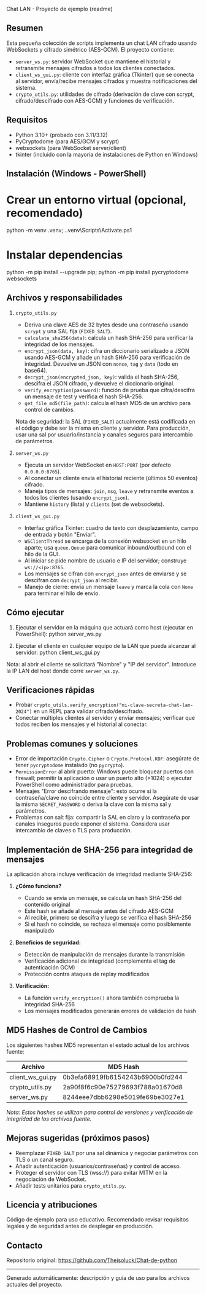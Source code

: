 Chat LAN - Proyecto de ejemplo (readme)

Resumen
-------
Esta pequeña colección de scripts implementa un chat LAN cifrado usando WebSockets y cifrado simétrico (AES-GCM). El proyecto contiene:

- `server_ws.py`: servidor WebSocket que mantiene el historial y retransmite mensajes cifrados a todos los clientes conectados.
- `client_ws_gui.py`: cliente con interfaz gráfica (Tkinter) que se conecta al servidor, envía/recibe mensajes cifrados y muestra notificaciones del sistema.
- `crypto_utils.py`: utilidades de cifrado (derivación de clave con scrypt, cifrado/descifrado con AES-GCM) y funciones de verificación.

Requisitos
----------
- Python 3.10+ (probado con 3.11/3.12)
- PyCryptodome (para AES/GCM y scrypt)
- websockets (para WebSocket server/client)
- tkinter (incluido con la mayoría de instalaciones de Python en Windows)

Instalación (Windows - PowerShell)
---------------------------------
# Crear un entorno virtual (opcional, recomendado)
python -m venv .venv; .\.venv\Scripts\Activate.ps1

# Instalar dependencias
python -m pip install --upgrade pip; python -m pip install pycryptodome websockets

Archivos y responsabilidades
----------------------------
1) `crypto_utils.py`
   - Deriva una clave AES de 32 bytes desde una contraseña usando `scrypt` y una SAL fija (`FIXED_SALT`).
   - `calculate_sha256(data)`: calcula un hash SHA-256 para verificar la integridad de los mensajes.
   - `encrypt_json(data, key)`: cifra un diccionario serializado a JSON usando AES-GCM y añade un hash SHA-256 para verificación de integridad. Devuelve un JSON con `nonce`, `tag` y `data` (todo en base64).
   - `decrypt_json(encrypted_json, key)`: valida el hash SHA-256, descifra el JSON cifrado, y devuelve el diccionario original.
   - `verify_encryption(password)`: función de prueba que cifra/descifra un mensaje de test y verifica el hash SHA-256.
   - `get_file_md5(file_path)`: calcula el hash MD5 de un archivo para control de cambios.

   Nota de seguridad: la SAL (`FIXED_SALT`) actualmente está codificada en el código y debe ser la misma en cliente y servidor. Para producción, usar una sal por usuario/instancia y canales seguros para intercambio de parámetros.

2) `server_ws.py`
   - Ejecuta un servidor WebSocket en `HOST:PORT` (por defecto `0.0.0.0:8765`).
   - Al conectar un cliente envía el historial reciente (últimos 50 eventos) cifrado.
   - Maneja tipos de mensajes: `join`, `msg`, `leave` y retransmite eventos a todos los clientes (usando `encrypt_json`).
   - Mantiene `history` (lista) y `clients` (set de websockets).

3) `client_ws_gui.py`
   - Interfaz gráfica Tkinter: cuadro de texto con desplazamiento, campo de entrada y botón "Enviar".
   - `WSClientThread` se encarga de la conexión websocket en un hilo aparte; usa `queue.Queue` para comunicar inbound/outbound con el hilo de la GUI.
   - Al iniciar se pide nombre de usuario e IP del servidor; construye `ws://<ip>:8765`.
   - Los mensajes se cifran con `encrypt_json` antes de enviarse y se descifran con `decrypt_json` al recibir.
   - Manejo de cierre: envía un mensaje `leave` y marca la cola con `None` para terminar el hilo de envío.

Cómo ejecutar
-------------
1) Ejecutar el servidor en la máquina que actuará como host (ejecutar en PowerShell):
python server_ws.py

2) Ejecutar el cliente en cualquier equipo de la LAN que pueda alcanzar al servidor:
python client_ws_gui.py

Nota: al abrir el cliente se solicitará "Nombre" y "IP del servidor". Introduce la IP LAN del host donde corre `server_ws.py`.

Verificaciones rápidas
----------------------
- Probar `crypto_utils.verify_encryption("mi-clave-secreta-chat-lan-2024")` en un REPL para validar cifrado/descifrado.
- Conectar múltiples clientes al servidor y enviar mensajes; verificar que todos reciben los mensajes y el historial al conectar.

Problemas comunes y soluciones
------------------------------
- Error de importación `Crypto.Cipher` o `Crypto.Protocol.KDF`: asegúrate de tener `pycryptodome` instalado (no `pycrypto`).
- `PermissionError` al abrir puerto: Windows puede bloquear puertos con firewall; permitir la aplicación o usar un puerto alto (>1024) o ejecutar PowerShell como administrador para pruebas.
- Mensajes "Error descifrando mensaje": esto ocurre si la contraseña/clave no coincide entre cliente y servidor. Asegúrate de usar la misma `SECRET_PASSWORD` o deriva la clave con la misma sal y parámetros.
- Problemas con salt fija: compartir la SAL en claro y la contraseña por canales inseguros puede exponer el sistema. Considera usar intercambio de claves o TLS para producción.

Implementación de SHA-256 para integridad de mensajes
----------------------------------------------------
La aplicación ahora incluye verificación de integridad mediante SHA-256:

1. **¿Cómo funciona?**
   - Cuando se envía un mensaje, se calcula un hash SHA-256 del contenido original
   - Este hash se añade al mensaje antes del cifrado AES-GCM
   - Al recibir, primero se descifra y luego se verifica el hash SHA-256
   - Si el hash no coincide, se rechaza el mensaje como posiblemente manipulado

2. **Beneficios de seguridad:**
   - Detección de manipulación de mensajes durante la transmisión
   - Verificación adicional de integridad (complementa el tag de autenticación GCM)
   - Protección contra ataques de replay modificados

3. **Verificación:**
   - La función `verify_encryption()` ahora también comprueba la integridad SHA-256
   - Los mensajes modificados generarán errores de validación de hash

MD5 Hashes de Control de Cambios
--------------------------------
Los siguientes hashes MD5 representan el estado actual de los archivos fuente:

| Archivo | MD5 Hash |
|---------|----------|
| client_ws_gui.py | 0b3efa68919fb6154243b6900b0fd244 |
| crypto_utils.py | 2a90f8f6c90e75279693f788a01670d8 |
| server_ws.py | 8244eee7dbb6298e5019fe69be3027e1 |

*Nota: Estos hashes se utilizan para control de versiones y verificación de integridad de los archivos fuente.*

Mejoras sugeridas (próximos pasos)
----------------------------------
- Reemplazar `FIXED_SALT` por una sal dinámica y negociar parámetros con TLS o un canal seguro.
- Añadir autenticación (usuarios/contraseñas) y control de acceso.
- Proteger el servidor con TLS (wss://) para evitar MITM en la negociación de WebSocket.
- Añadir tests unitarios para `crypto_utils.py`.

Licencia y atribuciones
-----------------------
Código de ejemplo para uso educativo. Recomendado revisar requisitos legales y de seguridad antes de desplegar en producción.

Contacto
--------
Repositorio original: https://github.com/Theisoluck/Chat-de-python

---
Generado automáticamente: descripción y guía de uso para los archivos actuales del proyecto.
